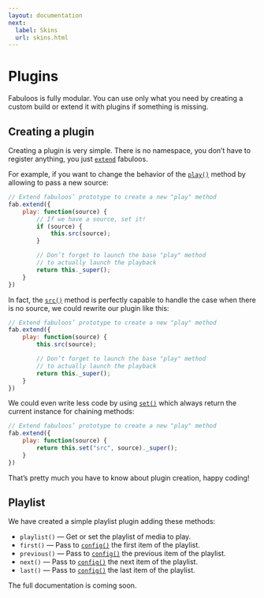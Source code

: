 ```yaml
---
layout: documentation
next:
  label: Skins
  url: skins.html
---
```


# Plugins

Fabuloos is fully modular. You can use only what you need by creating a custom build or extend it with plugins if something is missing.

## Creating a plugin

Creating a plugin is very simple. There is no namespace, you don’t have to register anything, you just [`extend`](/documentation/api/fab.extend.html) fabuloos.

For example, if you want to change the behavior of the [`play()`](/documentation/api/play.html) method by allowing to pass a new source:

```js
// Extend fabuloos’ prototype to create a new "play" method
fab.extend({
	play: function(source) {
		// If we have a source, set it!
		if (source) {
			this.src(source);
		}

		// Don’t forget to launch the base "play" method
		// to actually launch the playback
		return this._super();
	}
})
```

In fact, the [`src()`](/documentation/api/src.html) method is perfectly capable to handle the case when there is no source, we could rewrite our plugin like this:

```js
// Extend fabuloos’ prototype to create a new "play" method
fab.extend({
	play: function(source) {
		this.src(source);

		// Don’t forget to launch the base "play" method
		// to actually launch the playback
		return this._super();
	}
})
```

We could even write less code by using [`set()`](/documentation/api/set.html) which always return the current instance for chaining methods:

```js
// Extend fabuloos’ prototype to create a new "play" method
fab.extend({
	play: function(source) {
		return this.set("src", source)._super();
	}
})
```

That’s pretty much you have to know about plugin creation, happy coding!

<h2 id="playlist">Playlist</h2>

We have created a simple playlist plugin adding these methods:

* `playlist()` — Get or set the playlist of media to play.
* `first()` — Pass to [`config()`](/documentation/api/config.html) the first item of the playlist.
* `previous()` — Pass to [`config()`](/documentation/api/config.html) the previous item of the playlist.
* `next()` — Pass to [`config()`](/documentation/api/config.html) the next item of the playlist.
* `last()` — Pass to [`config()`](/documentation/api/config.html) the last item of the playlist.

The full documentation is coming soon.